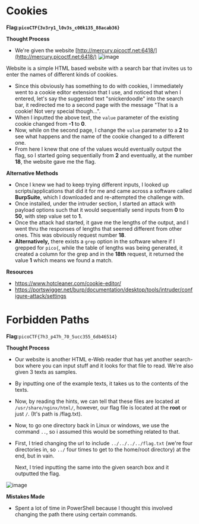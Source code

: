 
# Cookies

**Flag:`picoCTF{3v3ry1_l0v3s_c00k135_88acab36}`**

**Thought Process**

* We're given the website [http://mercury.picoctf.net:6418/](http://mercury.picoctf.net:6418/)
![image](https://github.com/user-attachments/assets/f778a142-4cf3-4c82-b107-eb92453b1690)

Website is a simple HTML based website with a search bar that invites us to enter the names of different kinds of cookies. 
* Since this obviously has something to do with cookies, I immediately went to a cookie editor extension that I use, and noticed that when I entered, let's say the suggested text "snickerdoodle" into the search bar, it redirected me to a second page with the message "That is a cookie! Not very special though...".
* When I inputted the above text, the `value` parameter of the existing cookie changed from **-1** to **0**. 
* Now, while on the second page, I change the `value` parameter to a **2** to see what happens and the name of the cookie changed to a different one. 
* From here I knew that one of the values would eventually output the flag, so I started going sequentially from **2** and eventually, at the number **18**, the website gave me the flag.

**Alternative Methods**
* Once I knew we had to keep trying different inputs, I looked up scripts/applications that did it for me and came across a software called **BurpSuite**, which I downloaded and re-attempted the challenge with. 
* Once installed, under the intruder section, I started an attack with payload options such that it would sequentially send inputs from **0** to **50**, with step value set to **1**. 
* Once the attack had started, it gave me the lengths of the output, and I went thru the responses of lengths that seemed different from other ones. This was obviously request number **18**. 
* **Alternatively,** there exists a `grep` option in the software where if I grepped for `pico{`, while the table of lengths was being generated, it created a column for the grep and in the **18th** request, it returned the value **1** which means we found a match.

**Resources**

* https://www.hotcleaner.com/cookie-editor/
* https://portswigger.net/burp/documentation/desktop/tools/intruder/configure-attack/settings

# Forbidden Paths

**Flag:**``picoCTF{7h3_p47h_70_5ucc355_6db46514}``

**Thought Process**

*  Our website is another HTML e-Web reader that has yet another search-box where you can input stuff and it looks for that file to read. We're also given 3 texts as samples.
* By inputting one of the example texts, it takes us to the contents of the texts.
* Now, by reading the hints, we can tell that these files are located at `/usr/share/nginx/html/`, however, our flag file is located at the **root** or just `/`. (It's path is /flag.txt).
* Now, to go one directory back in Linux or windows, we use the command `..`, so i assumed this would be something related to that.

* First, I tried changing the url to include  `../../../../flag.txt` (we're four directories in, so `../` four times to get to the home/root directory) at the end, but in vain.
	
	Next, I tried inputting the same into the given search box and it outputted the flag.

![image](https://github.com/user-attachments/assets/86380036-bacb-407e-9f60-9760984d4f36)


**Mistakes Made**
* Spent a lot of time in PowerShell because I thought this involved changing the path there using certain commands. 